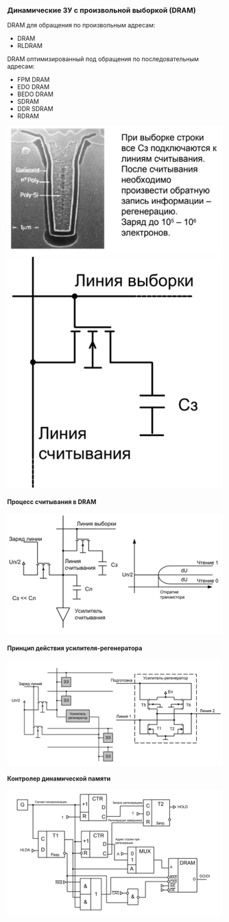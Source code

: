 ### Динамические ЗУ с произвольной выборкой (DRAM)

DRAM для обращения по произвольным адресам:

* DRAM
* RLDRAM

DRAM оптимизированный под обращения по последовательным адресам:

* FPM DRAM
* EDO DRAM
* BEDO DRAM
* SDRAM
* DDR SDRAM
* RDRAM

![Pasted image 20250327143945.png](%D0%9F%D0%B8%D0%BA%D1%87%D0%B8/%D0%9B%D0%B5%D0%BA%D1%86%D0%B8%D0%B8/Pasted%20image%2020250327143945.png)
![Pasted image 20250327143954.png](%D0%9F%D0%B8%D0%BA%D1%87%D0%B8/%D0%9B%D0%B5%D0%BA%D1%86%D0%B8%D0%B8/Pasted%20image%2020250327143954.png)

#### Процесс считывания в DRAM

![Pasted image 20250327144004.png](%D0%9F%D0%B8%D0%BA%D1%87%D0%B8/%D0%9B%D0%B5%D0%BA%D1%86%D0%B8%D0%B8/Pasted%20image%2020250327144004.png)

#### Принцип действия усилителя-регенератора

![Pasted image 20250327150213.png](%D0%9F%D0%B8%D0%BA%D1%87%D0%B8/%D0%9B%D0%B5%D0%BA%D1%86%D0%B8%D0%B8/Pasted%20image%2020250327150213.png)

#### Контролер динамической памяти

![Pasted image 20250327150222.png](%D0%9F%D0%B8%D0%BA%D1%87%D0%B8/%D0%9B%D0%B5%D0%BA%D1%86%D0%B8%D0%B8/Pasted%20image%2020250327150222.png)

